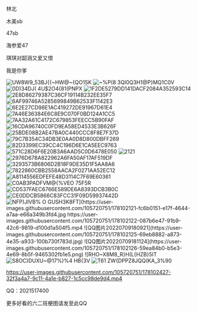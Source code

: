 林北

木美sb

47sb

海参爱47

琪琪对韶涵又爱又恨

我是你爹


![UW8W9_53BJ{{~HW@~{QO1SK](https://user-images.githubusercontent.com/105720751/178102083-363a3fef-b76c-4e12-b40e-38425503fb63.jpg)
![~%P(8 3QI0Q3H1@P}MQ1C0V](https://user-images.githubusercontent.com/105720751/178102084-12786a0c-d0a3-4be2-868d-3576d9b6cc3d.jpg)
![0D)34DJ( 4U$2O4{81(PNPX](https://user-images.githubusercontent.com/105720751/178102085-f6c02cce-c095-49ba-9391-1a3b06de4e76.jpg)
![1F2DE5279DD141DACF2084A352593C14](https://user-images.githubusercontent.com/105720751/178102087-c52407c5-03f6-434e-bd84-8d50ea1ff3cb.jpg)
![2E8D86279387C36CF19114B232EE35F7](https://user-images.githubusercontent.com/105720751/178102088-f1774b48-f4e5-4423-83f9-7553ed9709f8.jpg)
![6AF99746A5285699849B62533F1142E3](https://user-images.githubusercontent.com/105720751/178102091-79b03ed9-2774-4a70-bb39-ff3038d021b0.jpg)
![6E2E27CD98E1AC419272DE91967D61E4](https://user-images.githubusercontent.com/105720751/178102092-b9020dc1-43d6-4ab5-93cc-7973b401af49.jpg)
![7A46E36384E6C8E9C070F0BD124A1CC5](https://user-images.githubusercontent.com/105720751/178102093-714bc614-9746-4c9c-a0e9-e7d7559c4818.jpg)
![7AA32A61C4172C679853FEECC5B90FAF](https://user-images.githubusercontent.com/105720751/178102095-6e11522f-8b55-4472-a805-193d84e6dcd3.jpg)
![16CDA96740C0FD9EA58ED4533E3B626F](https://user-images.githubusercontent.com/105720751/178102097-dedf6efd-f51d-4a19-b5a4-ca09a9853ae2.jpg)
![25BDE08B2AE47BA0C440CCC8F8E7F37D](https://user-images.githubusercontent.com/105720751/178102098-4d44fb7e-bbb3-4de4-9f75-8898bc06ba47.jpg)
![79C7B354C34DB3E0AA0D8D800DBFF269](https://user-images.githubusercontent.com/105720751/178102100-16e4f4c8-eaf7-4242-86f1-3e7582f6f377.jpg)
![82D3399EC39CC4C196D6E1CA5EEC9763](https://user-images.githubusercontent.com/105720751/178102102-1ccba75a-1175-45ef-a355-2d31e1cc27de.jpg)
![571C28D6F6E20B3A6AAD5C0D6478E050](https://user-images.githubusercontent.com/105720751/178102103-22670206-4136-463d-802b-94cb30961c59.jpg)
![2121](https://user-images.githubusercontent.com/105720751/178102104-1a815015-2b48-4481-8f51-e1ef6a9f672d.PNG)
![2976D678A822962A6FA50AF17AF519DF](https://user-images.githubusercontent.com/105720751/178102106-eb22cf84-cbb1-4429-9af6-1fbdf682872c.jpg)
![3293573B6806D2B18F9DE35D1F5AA8A6](https://user-images.githubusercontent.com/105720751/178102108-3eb6c702-bda3-46f5-a183-aa47b3a65231.jpg)
![7822860CBB2558AACA2F0271AA52EC12](https://user-images.githubusercontent.com/105720751/178102110-f327abe5-0940-4322-ab08-cd69f6a62dfa.jpg)
![A8114556EDFEFE48D3114C7F69E60361](https://user-images.githubusercontent.com/105720751/178102111-0908d2f4-10fd-4185-b572-3b87b15eb8a7.jpg)
![C0AB3PADFVM@{%VEO 75F5R](https://user-images.githubusercontent.com/105720751/178102113-8af25d81-b409-4254-9927-124a038144ea.jpg)
![CD537FAEC6766E589DE6A8393DCB3B0C](https://user-images.githubusercontent.com/105720751/178102116-c552f6f0-0788-4e1d-9e3b-a82fc3b9859a.png)
![CE0DDCB5866C83FCC31F09D59937442D](https://user-images.githubusercontent.com/105720751/178102117-e197e0d6-d1e4-4893-ad2e-6379ebc159bd.jpg)
![NFP)JIVB% O `GUSH3K8FT](https://user-images.githubusercontent.com/105720751/178102121-fc6b0151-e17f-4644-a7aa-e66a349b3fd4.jpg
https://user-images.githubusercontent.com/105720751/178102122-087b6e47-91b9-42c6-9819-d100d1a504f5.mp4
![QQ图片20220709180921](https://user-images.githubusercontent.com/105720751/178102125-69eb8882-a873-4e35-a933-100b730f783d.jpg)
![QQ图片20220709181124](https://user-images.githubusercontent.com/105720751/178102126-59ea84b0-b5e3-4e69-8b5f-9465302fb1e5.png)
![RHO~X8M`8_R}H(L{HZB}5IT](https://user-images.githubusercontent.com/105720751/178102127-71c6a211-d00c-41f3-bdd7-83d026d9bfae.jpg)
![S8OC)DUXU~@17%)%4 HB{3V](https://user-images.githubusercontent.com/105720751/178102128-52282b35-b208-45f7-8bee-42d8e734561b.jpg)
![T61 ZW{DPPZ8JQQ(KA_3%90](https://user-images.githubusercontent.com/105720751/178102129-4bcd1503-80a4-45f1-a9ca-21c99791543c.jpg)


https://user-images.githubusercontent.com/105720751/178102427-32f3a4a7-9c11-4a1e-b827-1c5cc98de9d4.mp4



QQ：2021517400

更多好看的六二班梗图请发至此QQ
